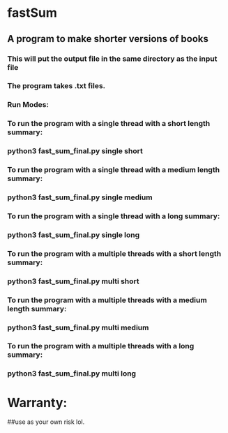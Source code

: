 # fastSum
## A program to make shorter versions of books 
### This will put the output file in the same directory as the input file 
### The program takes .txt files.

### Run Modes: 
### To run the program with a single thread with a short length summary:
### python3 fast_sum_final.py <your file name here> single short 
### To run the program with a single thread with a medium length summary:
### python3 fast_sum_final.py <your file name here> single medium
### To run the program with a single thread with a long summary:
### python3 fast_sum_final.py <your file name here> single long

### To run the program with a multiple threads with a short length summary:
### python3 fast_sum_final.py <your file name here> multi short 
### To run the program with a multiple threads with a medium length summary:
### python3 fast_sum_final.py <your file name here> multi medium 
### To run the program with a multiple threads with a long summary:
### python3 fast_sum_final.py <your file name here> multi long 

  
# Warranty: 
##use as your own risk lol. 
